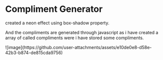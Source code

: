 <h1>Compliment Generator</h1>
<p> created a neon effect using box-shadow property. </p>
<p>And the compliments are generated through javascript as i have created a array of called compliments were i have stored some compliments.</p>
![image](https://github.com/user-attachments/assets/e10de0e8-d58e-42b3-b874-de815cda9756)
